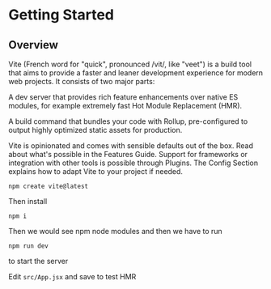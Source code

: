 # Getting Started
## Overview
Vite (French word for "quick", pronounced /vit/, like "veet") is a build tool that aims to provide a faster and leaner development experience for modern web projects. It consists of two major parts:

A dev server that provides rich feature enhancements over native ES modules, for example extremely fast Hot Module Replacement (HMR).

A build command that bundles your code with Rollup, pre-configured to output highly optimized static assets for production.

Vite is opinionated and comes with sensible defaults out of the box. Read about what's possible in the Features Guide. Support for frameworks or integration with other tools is possible through Plugins. The Config Section explains how to adapt Vite to your project if needed.

```terminal
npm create vite@latest
```

Then install
```terminal
npm i
```

Then we would see npm node modules and then we have to run 
```
npm run dev
```
to start the server

Edit `src/App.jsx` and save to test HMR
